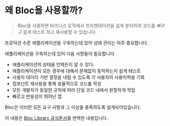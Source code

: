 # 왜 Bloc을 사용할까?

> Bloc을 사용하면 비즈니스 로직에서 프리젠테이션을 쉽게 분리하여 코드를 _빠르고_ 쉽게 테스트 하고 재사용할 수 있습니다.

프로덕션 수준 애플리케이션을 구축하는데 있어 상태 관리는 아주 중요합니다.

애플리케이션을 구축하는데 있어 다음 사항들이 필요합니다.

- 애플리케이션의 상태을 언제든지 알 수 있다.
- 애플리케이션이 모든 경우에 대해서 문제없이 동작하는지 쉽게 테스트
- 사용자 데이터 기반 결정을 내릴 수 있도록 각 사용자의 사용이력을 기록
- 컴포넌트 재사용을 통해 효율적으로 코드를 작성
- 모든 개발자가 동일한 규칙에 따라 단일 코드 내에서 원할하게 작업
- 빠르고 반응성이 뛰어난 앱

Bloc은 이러한 모든 요구 사항과 그 이상을 충족하도록 설계되어있습니다.

이 내용은 [Bloc Library 공식문서](https://bloclibrary.dev/#/)를 번역한 내용입니다.

